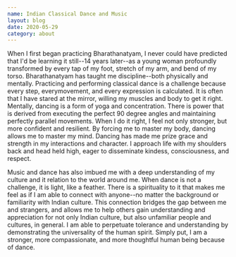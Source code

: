 ```yaml
---
name: Indian Classical Dance and Music
layout: blog
date: 2020-05-29
category: about
---
```

When I first began practicing Bharathanatyam, I never could have predicted that I'd be learning it still--14 years later--as a young woman profoundly transformed by every tap of my foot, stretch of my arm, and bend of my torso. Bharathanatyam has taught me discipline--both physically and mentally. Practicing and performing classical dance is a challenge because every step, everymovement, and every expression is calculated. It is often that I have stared at the mirror, willing my muscles and body to get it right. Mentally, dancing is a form of yoga and concentration. There is power that is derived from executing the perfect 90 degree angles and maintaining perfectly parallel movements. When I do it right, I feel not only stronger, but more confident and resilient. By forcing me to master my body, dancing allows me to master my mind. Dancing has made me prize grace and strength in my interactions and character. I approach life with my shoulders back and head held high, eager to disseminate kindess, consciousness, and respect.

Music and dance has also imbued me with a deep understanding of my culture and it relation to the world around me. When dance is not a challenge, it is light, like a feather. There is a spirituality to it that makes me feel as if I am able to connect with anyone--no matter the background or familiarity with Indian culture. This connection bridges the gap between me and strangers, and allows me to help others gain understanding and appreciation for not only Indian culture, but also unfamiliar people and cultures, in general. I am able to perpetuate tolerance and understanding by demonstrating the universality of the human spirit. Simply put, I am a stronger, more compassionate, and more thoughtful human being because of dance.
